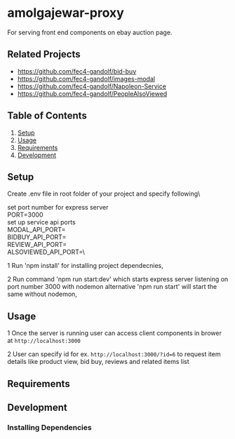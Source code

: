# amolgajewar-proxy

For serving front end components on ebay auction page.

## Related Projects

  - https://github.com/fec4-gandolf/bid-buy
  - https://github.com/fec4-gandolf/images-modal
  - https://github.com/fec4-gandolf/Napoleon-Service
  - https://github.com/fec4-gandolf/PeopleAlsoViewed

## Table of Contents

1. [Setup](#Setup)
1. [Usage](#Usage)
1. [Requirements](#requirements)
1. [Development](#development)

## Setup

Create .env file in root folder of your project and specify following\

set port number for express server\
PORT=3000\
set up service api ports\
MODAL_API_PORT=\
BIDBUY_API_PORT=\
REVIEW_API_PORT=\
ALSOVIEWED_API_PORT=\

1 Run 'npm install' for installing project dependecnies,

2 Run command 'npm run start:dev' which starts express server listening on port number 3000 with nodemon alternative 'npm run start' will start the same without nodemon,

## Usage
1 Once the server is running user can access client components in brower at `http://localhost:3000`

2 User can specify id for ex. `http://localhost:3000/?id=6` to request item details like product view, bid buy, reviews and related items list

## Requirements

## Development

### Installing Dependencies

